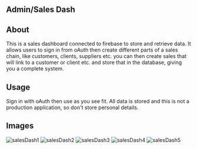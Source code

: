 ## Admin/Sales Dash

## About
This is a sales dashboard connected to firebase to store and retrieve data. It allows users to sign in from oAuth then create different parts of a sales chain, like customers, clients, suppliers etc. you can then create sales that will link to a customer or client etc. and store that in the database, giving you a complete system.

## Usage
Sign in with oAuth then use as you see fit. All data is stored and this is not a production application, so don't store personal details.

## Images
![salesDash1](https://user-images.githubusercontent.com/81460374/155960961-b83d5fda-cad7-43d6-82fe-8658be47f21b.png)
![salesDash2](https://user-images.githubusercontent.com/81460374/155961477-b810534b-7980-4611-a08a-50d582dac2ac.png)
![salesDash3](https://user-images.githubusercontent.com/81460374/155961517-066b9309-c149-4925-94e4-f9487b5664d1.png)
![salesDash4](https://user-images.githubusercontent.com/81460374/155961557-b0252a2d-dfdd-43e1-b3b7-d7cebb489328.png)
![salesDash5](https://user-images.githubusercontent.com/81460374/155961603-19393e7e-13bf-449e-b2b3-1a58e2e23f65.png)


